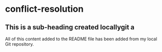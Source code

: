 # conflict-resolution

## This is a sub-heading created locallygit a

All of this content added to the README file has been added from my local Git repository.